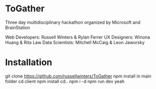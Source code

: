 # ToGather
Three day multidisciplinary hackathon organized by Microsoft and BrainStation

Web Developers: Russell Winters & Rylan Ferrer
UX Designers: Winona Huang & Rita Law
Data Scientists: Mitchell McCaig & Leon Jaworsky

# Installation 
git clone https://github.com/russellwinters/ToGather
npm install in main folder
cd client
npm install 
cd.. 
npm i -d
npm run dev
yeah 

